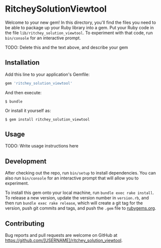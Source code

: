 # RitcheySolutionViewtool

Welcome to your new gem! In this directory, you'll find the files you need to be able to package up your Ruby library into a gem. Put your Ruby code in the file `lib/ritchey_solution_viewtool`. To experiment with that code, run `bin/console` for an interactive prompt.

TODO: Delete this and the text above, and describe your gem

## Installation

Add this line to your application's Gemfile:

```ruby
gem 'ritchey_solution_viewtool'
```

And then execute:

    $ bundle

Or install it yourself as:

    $ gem install ritchey_solution_viewtool

## Usage

TODO: Write usage instructions here

## Development

After checking out the repo, run `bin/setup` to install dependencies. You can also run `bin/console` for an interactive prompt that will allow you to experiment.

To install this gem onto your local machine, run `bundle exec rake install`. To release a new version, update the version number in `version.rb`, and then run `bundle exec rake release`, which will create a git tag for the version, push git commits and tags, and push the `.gem` file to [rubygems.org](https://rubygems.org).

## Contributing

Bug reports and pull requests are welcome on GitHub at https://github.com/[USERNAME]/ritchey_solution_viewtool.
